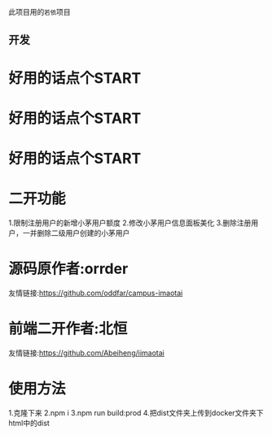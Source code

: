 此项目用的`若依`项目

## 开发

# 好用的话点个START
# 好用的话点个START
# 好用的话点个START

# 二开功能
1.限制注册用户的新增小茅用户额度
2.修改小茅用户信息面板美化
3.删除注册用户，一并删除二级用户创建的小茅用户

# 源码原作者:orrder
友情链接:https://github.com/oddfar/campus-imaotai

# 前端二开作者:北恒
友情链接:https://github.com/Abeiheng/iimaotai

# 使用方法
1.克隆下来
2.npm i
3.npm run build:prod
4.把dist文件夹上传到docker文件夹下html中的dist
